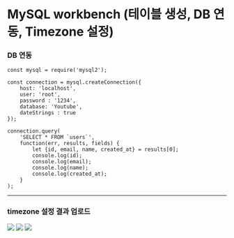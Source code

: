 # MySQL workbench (테이블 생성, DB 연동, Timezone 설정)

### DB 연동
```
const mysql = require('mysql2');

const connection = mysql.createConnection({
    host: 'localhost',
    user: 'root',
    password : '1234',
    database: 'Youtube',
    dateStrings : true
});

connection.query(
    'SELECT * FROM `users`',
    function(err, results, fields) {
        let {id, email, name, created_at} = results[0]; 
        console.log(id);
        console.log(email);
        console.log(name);
        console.log(created_at);
    }
);
```
***

### timezone 설정 결과 업로드
![](https://img1.daumcdn.net/thumb/R1280x0/?scode=mtistory2&fname=https%3A%2F%2Fblog.kakaocdn.net%2Fdn%2FbGCJoa%2FbtsJAQ1rG4D%2F2OckAoZS5VKuNTLKkjIFGK%2Fimg.png)
![](https://img1.daumcdn.net/thumb/R1280x0/?scode=mtistory2&fname=https%3A%2F%2Fblog.kakaocdn.net%2Fdn%2FdlXDkx%2FbtsJCAbEixL%2FSkwaCgmJykDKAead5PuzvK%2Fimg.png)
![](https://img1.daumcdn.net/thumb/R1280x0/?scode=mtistory2&fname=https%3A%2F%2Fblog.kakaocdn.net%2Fdn%2FnH1zx%2FbtsJAL0frgv%2FWgRQnAv9PkBGNg8ikKjeZK%2Fimg.png)